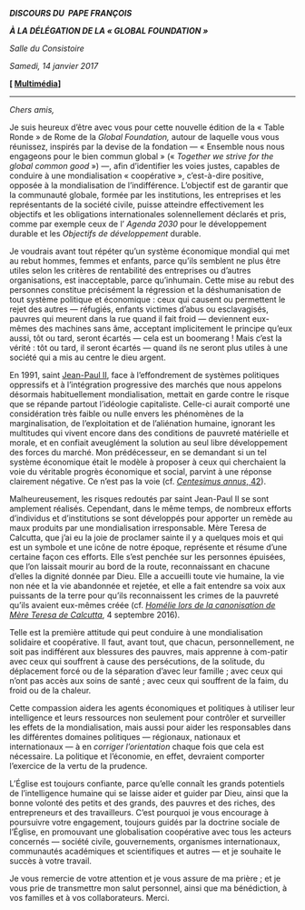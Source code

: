 ***DISCOURS DU  PAPE FRANÇOIS***

***À LA DÉLÉGATION DE LA « *GLOBAL FOUNDATION* »***

*Salle du Consistoire*

*Samedi, 14 janvier 2017*

**[ [Multimédia](http://w2.vatican.va/content/francesco/fr/events/event.dir.html/content/vaticanevents/fr/2017/1/14/delegazione-globalfoundation.html)]**

* * *

*Chers amis,*

Je suis heureux d’être avec vous pour cette nouvelle édition de la « Table Ronde » de Rome de la *Global Foundation,* autour de laquelle vous vous réunissez, inspirés par la devise de la fondation — « Ensemble nous nous engageons pour le bien commun global » (« *Together we strive for the global common good* ») —, afin d’identifier les voies justes, capables de conduire à une mondialisation « coopérative », c’est-à-dire positive, opposée à la mondialisation de l’indifférence. L’objectif est de garantir que la communauté globale, formée par les institutions, les entreprises et les représentants de la société civile, puisse atteindre effectivement les objectifs et les obligations internationales solennellement déclarés et pris, comme par exemple ceux de l’ *Agenda 2030* pour le développement durable et les *Objectifs de développement* durable.

Je voudrais avant tout répéter qu’un système économique mondial qui met au rebut hommes, femmes et enfants, parce qu’ils semblent ne plus être utiles selon les critères de rentabilité des entreprises ou d’autres organisations, est inacceptable, parce qu’inhumain. Cette mise au rebut des personnes constitue précisément la régression et la déshumanisation de tout système politique et économique : ceux qui causent ou permettent le rejet des autres — réfugiés, enfants victimes d’abus ou esclavagisés, pauvres qui meurent dans la rue quand il fait froid — deviennent eux-mêmes des machines sans âme, acceptant implicitement le principe qu’eux aussi, tôt ou tard, seront écartés — cela est un boomerang ! Mais c’est la vérité : tôt ou tard, il seront écartés — quand ils ne seront plus utiles à une société qui a mis au centre le dieu argent.

En 1991, saint [Jean-Paul II](http://w2.vatican.va/content/john-paul-ii/fr.html), face à l’effondrement de systèmes politiques oppressifs et à l’intégration progressive des marchés que nous appelons désormais habituellement mondialisation, mettait en garde contre le risque que se répande partout l’idéologie capitaliste. Celle-ci aurait comporté une considération très faible ou nulle envers les phénomènes de la marginalisation, de l’exploitation et de l’aliénation humaine, ignorant les multitudes qui vivent encore dans des conditions de pauvreté matérielle et morale, et en confiait aveuglément la solution au seul libre développement des forces du marché. Mon prédécesseur, en se demandant si un tel système économique était le modèle à proposer à ceux qui cherchaient la voie du véritable progrès économique et social, parvint à une réponse clairement négative. Ce n’est pas la voie (cf. [*Centesimus annus*, 42](http://w2.vatican.va/content/john-paul-ii/fr/encyclicals/documents/hf_jp-ii_enc_01051991_centesimus-annus.html)).

Malheureusement, les risques redoutés par saint Jean-Paul II se sont amplement réalisés. Cependant, dans le même temps, de nombreux efforts d’individus et d’institutions se sont développés pour apporter un remède au maux produits par une mondialisation irresponsable. Mère Teresa de Calcutta, que j’ai eu la joie de proclamer sainte il y a quelques mois et qui est un symbole et une icône de notre époque, représente et résume d’une certaine façon ces efforts. Elle s’est penchée sur les personnes épuisées, que l’on laissait mourir au bord de la route, reconnaissant en chacune d’elles la dignité donnée par Dieu. Elle a accueilli toute vie humaine, la vie non née et la vie abandonnée et rejetée, et elle a fait entendre sa voix aux puissants de la terre pour qu’ils reconnaissent les crimes de la pauvreté qu’ils avaient eux-mêmes créée (cf. *[Homélie lors de la canonisation de Mère Teresa de Calcutta](http://w2.vatican.va/content/francesco/fr/homilies/2016/documents/papa-francesco_20160904_omelia-canonizzazione-madre-teresa.html)*, 4 septembre 2016).

Telle est la première attitude qui peut conduire à une mondialisation solidaire et coopérative. Il faut, avant tout, que chacun, personnellement, ne soit pas indifférent aux blessures des pauvres, mais apprenne à com-patir avec ceux qui souffrent à cause des persécutions, de la solitude, du déplacement forcé ou de la séparation d’avec leur famille ; avec ceux qui n’ont pas accès aux soins de santé ; avec ceux qui souffrent de la faim, du froid ou de la chaleur.

Cette compassion aidera les agents économiques et politiques à utiliser leur intelligence et leurs ressources non seulement pour contrôler et surveiller les effets de la mondialisation, mais aussi pour aider les responsables dans les différentes domaines politiques — régionaux, nationaux et internationaux — à en *corriger l’orientation* chaque fois que cela est nécessaire. La politique et l’économie, en effet, devraient comporter l’exercice de la vertu de la prudence.

L’Église est toujours confiante, parce qu’elle connaît les grands potentiels de l’intelligence humaine qui se laisse aider et guider par Dieu, ainsi que la bonne volonté des petits et des grands, des pauvres et des riches, des entrepreneurs et des travailleurs. C’est pourquoi je vous encourage à poursuivre votre engagement, toujours guidés par la doctrine sociale de l’Église, en promouvant une globalisation coopérative avec tous les acteurs concernés — société civile, gouvernements, organismes internationaux, communautés académiques et scientifiques et autres — et je souhaite le succès à votre travail.

Je vous remercie de votre attention et je vous assure de ma prière ; et je vous prie de transmettre mon salut personnel, ainsi que ma bénédiction, à vos familles et à vos collaborateurs. Merci.